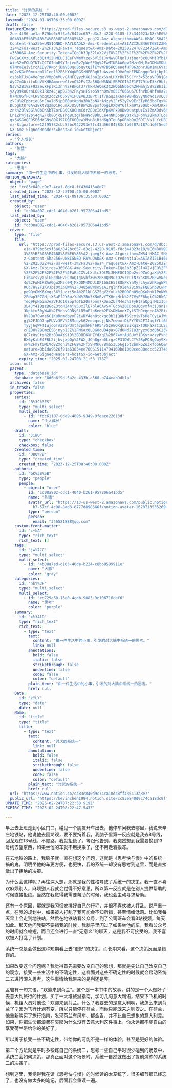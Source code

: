 ```yaml
---
title: "讨厌的系统一"
date: "2023-12-25T08:40:00.000Z"
lastmod: "2024-01-09T06:35:00.000Z"
draft: false
featuredImage: "https://prod-files-secure.s3.us-west-2.amazonaws.com/d7dbc101-8\
  2ce-4f96-ae1a-879bd6c9f3a6/842bc657-d3c2-4220-9185-f8c344023a18/%E6%80%9D%E8%\
  80%83%E5%BF%AB%E4%B8%8E%E6%85%A2.jpeg?X-Amz-Algorithm=AWS4-HMAC-SHA256&X-Amz-\
  Content-Sha256=UNSIGNED-PAYLOAD&X-Amz-Credential=ASIAZI2LB466T6BIZZHV%2F20250\
  224%2Fus-west-2%2Fs3%2Faws4_request&X-Amz-Date=20250224T072247Z&X-Amz-Expires\
  =3600&X-Amz-Security-Token=IQoJb3JpZ2luX2VjEO%2F%2F%2F%2F%2F%2F%2F%2F%2F%2F%2\
  FwEaCXVzLXdlc3QtMiJHMEUCIEeFvWmMYzex5Vl5IJyNwv8lQnlUzjnor3cOuKMiRfb1AiEArXTkI\
  Wie32mFOUQTNTcQCTO7duB9YIsLeoRv7pWeSEQq%2FwMIKBAAGgw2Mzc0MjMxODM4MDUiDBcf9byA\
  6TNroEeivircA1Dy7RNpjjDmV50quBoQytQJlEYvW7BSKQSeHqfHP863pnrJBmImCGVzSSeNUP36r\
  nQ2zKGrE0mcxcmlk1eo1%2B5bYWqWRGSzHFRRqHIuAszvLl9Vo0mhFPKDogquOdtjbplQ1k6NrjIF\
  cs3skTJx84VePgzVVMp0nMUvCAHFEyyzMX8JbaIpxSsnLHXrBuT5SCYr3x5ZosVPONjGpI%2BuQ3m\
  AyC7mGbiitoUuVtKHHAmmcewGlvnQ%2FsI2aS6QnW3NWlSRPCGI%2F1FT79twI3kYHbtyTIO7ifff\
  Nsv%2B1%2F922evkFplRi3nh%2FBkGT37rkkHJeQmk3C2WO6bN66q%2FHmhj58%2BhIiDxRt48r1R\
  yXyQ9kuQrnL60k1Rkz4CjWp023%2FKysHFSsoS9rh0m7m05CfO66U67CfnVbE4hfWHa2C%2FKI6FM\
  h7NcUGfFC4CHVhoqX2dcZFO5xV4IPUEVB33BPtT1f7nGq3zK6me9BHh5vyNUdWd1vsQCsAboPJKvV\
  zVCU%2FpbrieuSnEnald5jpQB0utWpNa3RWZoNXrAMzy%2Fr52y7w9ErZIyB66boTgx%2FvFuMf2R\
  DubgktKr0A%2Bkt8q3mQiHqumXJU5UtBW%2B2psfQogLRXbWY6llxm9Y2SQubFXmMJKx8L0GOqUB5\
  znk%2BlvSGlVQbOKKbTZorDB0CX0GHmCdrZEQcIdXfpXVFx9UDw0uatpUzEsiZmXDdv6hg32h2PTZ\
  Ln1ZP4js2pj4g%2FKb8QjcBzhgBCzgTbHH9d89hLCe4nNM5ogWyQzx%2Fpm%2BkmDTLoLczIShw7w\
  gx64SGoQF9SE6MXGNy8DXJ97DQF6GQewYMsH8iRtd6gDTeu3pORhbOoISDIlVs1LYcUB1QsHH&X-A\
  mz-Signature=12f95732cbc53bc942293e7fc43d56f04583cfb0f07a187cdd0f5ed54a7eeed5\
  &X-Amz-SignedHeaders=host&x-id=GetObject"
series:
  - "个人成长"
authors:
  - "陈猛"
tags:
  - "大脑"
categories:
  - "思考"
summary: "由一件生活中的小事，引发的对大脑中系统一的思考。"
NOTION_METADATA:
  object: "page"
  id: "cc83e840-d9c7-4ca1-8dc8-ff436413a8e7"
  created_time: "2023-12-25T08:40:00.000Z"
  last_edited_time: "2024-01-09T06:35:00.000Z"
  created_by:
    object: "user"
    id: "cc08a802-cdc1-4040-b261-957206a41bd5"
  last_edited_by:
    object: "user"
    id: "cc08a802-cdc1-4040-b261-957206a41bd5"
  cover:
    type: "file"
    file:
      url: "https://prod-files-secure.s3.us-west-2.amazonaws.com/d7dbc101-82ce-4f96-a\
        e1a-879bd6c9f3a6/842bc657-d3c2-4220-9185-f8c344023a18/%E6%80%9D%E8%80%8\
        3%E5%BF%AB%E4%B8%8E%E6%85%A2.jpeg?X-Amz-Algorithm=AWS4-HMAC-SHA256&X-Am\
        z-Content-Sha256=UNSIGNED-PAYLOAD&X-Amz-Credential=ASIAZI2LB466XBNUB4S3\
        %2F20250224%2Fus-west-2%2Fs3%2Faws4_request&X-Amz-Date=20250224T072153Z\
        &X-Amz-Expires=3600&X-Amz-Security-Token=IQoJb3JpZ2luX2VjEO%2F%2F%2F%2F\
        %2F%2F%2F%2F%2F%2F%2FwEaCXVzLXdlc3QtMiJHMEUCIQDo2vs9ZoCgaX4%2FaTRRGYe%2\
        Fib4rsxyzplGEgdGHVFC0oQIgGyhfXw%2BK0QR9uzO2vrcLiN7kaKO%2BFwVNecZ9Ezckuk\
        4q%2FwMIKBAAGgw2Mzc0MjMxODM4MDUiDP16GCE5l8OkPxYaMyrcAymVhRogWP8FKpIBEx7\
        RUc7H%2F1KvJpiOmZbEWh%2FU485WEWsoS1AIrglnf9Ie%2Bi9%2FQB5nbBCwPMdIccewP1\
        pq9QxGWK6Xmqz36YJuori5nA%2FlkUGSZ5qV2YuLk%2BODRn09gQKuMnK1PnNWAe1VXgFy%\
        2Fdwp3P7GHjtXSaFfJY6uzYaW%2Bu5XNoBvYTKHnzMrb%2F7VyEF6kgiC%2BkG72iBa6yTz\
        Teq9FpNbimJeZVFJC10SopToTb2Om7pnm7kDnoZUrN4eJ%2FyHtsaQpqrMIzIpn2UpSKFm5\
        3L4JY4IBszBGoZ3toNZ4njy5UxIlE7plA6AvS4TGcb%2BCDpoJQqvmfK3IJ9nIe%2FcP4yh\
        3Npktu50yWwU%2F9nhvCDNyStD5uFlp6eq%2FXsDWAneXZyfSIb9cqnceA%2BixiZ1Ds3rN\
        R%2Bo7Cwre6C1KuRnmdbyyF2iwRf4enOtcxgcBbljQ8NfS9cmjvTsHeFCyLWJWz4kL%2B7M\
        gj%2FJDD7npFUVz3EV%2BMcqvk62eqoqxsjjNs7nwoxtDkPYYO%2FIJogfYLt6LlKvWOazH\
        Tyyj6qWFTIujo6TAZ9SPUmta2pmhFN46R54vSzAEQKqC2SiKq1xTOUPaXzC1LSpSNM9LxQ0\
        cPZDU%2BOmzES6jnypIJZ%2FMKax8L0GOqUB4paxG7dUNd2IO3nyzx6bd0bC25WTztzQ1ST\
        QC7r8yCts%2Bz8DaAX9iD%2BDBE6XHZfdXqC%2B674mrAUBUvY1BKytkdzyPVnSBchExH%2\
        BX6yKihE4FBL2ijbvjxpOp%2FWXjJQh8gxa0LrgzCP31DWcCY%2BpPQ3gCwy9Xcv1AdOTmr\
        sF%2FmYt0MIVoSZXqni%2FG9%2FfxSHMkC7Bma53Lp6gI5t2bnkGZo3xfoo6Q&X-Amz-Sig\
        nature=8b1da9626f91a63834ee780615114794169b81069ced88eccc523746a2814988\
        &X-Amz-SignedHeaders=host&x-id=GetObject"
      expiry_time: "2025-02-24T08:21:53.178Z"
  icon: null
  parent:
    type: "database_id"
    database_id: "8d6a6f9d-5a2c-433b-a560-b744eab9db1a"
  archived: false
  in_trash: false
  properties:
    series:
      id: "B%3C%3FS"
      type: "multi_select"
      multi_select:
        - id: "fdc61107-0de9-4896-9349-9feace22613d"
          name: "个人成长"
          color: "blue"
    draft:
      id: "JiWU"
      type: "checkbox"
      checkbox: false
    Created time:
      id: "UBQ%7B"
      type: "created_time"
      created_time: "2023-12-25T08:40:00.000Z"
    authors:
      id: "bK%3B%5B"
      type: "people"
      people:
        - object: "user"
          id: "cc08a802-cdc1-4040-b261-957206a41bd5"
          name: "陈猛"
          avatar_url: "https://s3-us-west-2.amazonaws.com/public.notion-static.com/775523\
            b7-57cf-4c98-8ad8-8777d898666f/notion-avatar-1678713535269.png"
          type: "person"
          person:
            email: "346521888@qq.com"
    custom-front-matter:
      id: "c~kA"
      type: "rich_text"
      rich_text: []
    tags:
      id: "jw%7CC"
      type: "multi_select"
      multi_select:
        - id: "4b08a7ed-d163-40da-b224-c8bb8599911e"
          name: "大脑"
          color: "gray"
    categories:
      id: "nbY%3F"
      type: "multi_select"
      multi_select:
        - id: "ed729a50-16e0-4cdb-9083-9c106716cef6"
          name: "思考"
          color: "purple"
    summary:
      id: "x%3AlD"
      type: "rich_text"
      rich_text:
        - type: "text"
          text:
            content: "由一件生活中的小事，引发的对大脑中系统一的思考。"
            link: null
          annotations:
            bold: false
            italic: false
            strikethrough: false
            underline: false
            code: false
            color: "default"
          plain_text: "由一件生活中的小事，引发的对大脑中系统一的思考。"
          href: null
    Date:
      id: "zYLY"
      type: "date"
      date: null
    Name:
      id: "title"
      type: "title"
      title:
        - type: "text"
          text:
            content: "讨厌的系统一"
            link: null
          annotations:
            bold: false
            italic: false
            strikethrough: false
            underline: false
            code: false
            color: "default"
          plain_text: "讨厌的系统一"
          href: null
  url: "https://www.notion.so/cc83e840d9c74ca18dc8ff436413a8e7"
  public_url: "https://kevinchen1994.notion.site/cc83e840d9c74ca18dc8ff436413a8e7"
UPDATE_TIME: "2025-02-24T07:22:58.919Z"
EXPIRY_TIME: "2025-02-24T08:22:47.543Z"

---
```

<link rel="stylesheet" href="https://cdn.jsdelivr.net/npm/katex@0.16.2/dist/katex.min.css" integrity="sha384-bYdxxUwYipFNohQlHt0bjN/LCpueqWz13HufFEV1SUatKs1cm4L6fFgCi1jT643X" crossorigin="anonymous">


早上去上班走到小区门口，碰见一个朋友开车出去，他停车问我去哪里，我说朱辛庄地铁站，他说他去回龙观，要不要捎着我，我脑子里第一反应就是我去8号线，回龙观在13号线，不顺路，我就拒绝了。等跟他告别，我突然想到我需要换到13号线去望京西，如果坐他的车就不用换乘了，还不用走着挨冻。


在去地铁的路上，我脑子就一直在想这个问题，这就是《思考快与慢》中的系统一搞的鬼，明明坐他的车更方便，也更快，我的系统一却没有思考到这里，而是直接做出了拒绝的决策。


为什么会这样呢？再往深入想，那就是我的性格导致了系统一的决策。我一直不喜欢麻烦别人，麻烦别人我就会觉得不好意思，所以第一反应就是在别人提供帮助的时候直接拒绝。当然在我觉得我需要帮助的时候，我也会主动寻求帮助。


还有一个原因，那就是我习惯安排好自己的行程，并很不喜欢被人打乱。说严重一点，在我的规划中，如果被人打乱了我可能会不知所措，甚至情绪低落。比如我每天早上会走到地铁站，然后在地铁站看公众号，到了公司班车会看B站视频，每天如此。那天他问我要不要捎我的时候，我脑子里闪过了如果坐他的车，我看公众号的时间就会缩短，而且还会进行一直“无意义”的聊天，这是我不可接受的，我不喜欢被人打乱了计划。


系统一总是会做出这种短期看上去“更好”的决策，而长期来看，这个决策反而是错误的。


如果改变这个问题呢？我觉得首先需要改变自己的思想，那就是先让自己改变自己的观念，接受一些生活中的不确定性，这样面对这些不确定性的时候就会启动系统二去进行深入思考，这件事情给我带来的是利还是弊。


孟岩有一句咒语，“欢迎来到荷兰”。这个是一本书中的故事，讲的是一个人做好了去意大利旅行的计划，买了一大堆旅游指南，学习几句意大利语，结果下飞机的时候，机组人员对他说：欢迎来到荷兰。什么？我要去的是意大利啊，我怎么来到荷兰了？因为飞行计划有变，所以只能停在荷兰，而你只能既来之则安之。在荷兰，他重新购买了旅行指南，发现荷兰有风车、郁金香，并不比自己想象的意大利差。如果，你把生命都浪费在哀叹为什么没有去意大利这件事上，你永远都不能自由的享受荷兰带给你的美好了。


所以勇于接受一些不确定性，带给你的可能不是一样的体验，甚至是更好的体验。


第二个方法就是平时多锻炼自己的系统二，思考一些自己平时很少碰到的场景中，系统二会如何决策，那真正面对这个场景时，系统一自然就做出了提前演练的系统二的决策了。


想到这里，我觉得我在读《思考快与慢》的时候读的太笼统了，很多细节都已经忘了，也没有做太多的笔记，后面我会重读一遍。

